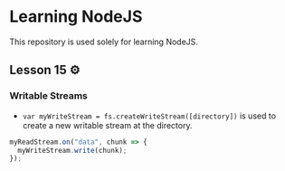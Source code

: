 # Learning NodeJS

This repository is used solely for learning NodeJS.

## Lesson 15 :gear:

### Writable Streams

- `var myWriteStream = fs.createWriteStream([directory])` is used to create a new writable stream at the directory.

```javascript
myReadStream.on("data", chunk => {
  myWriteStream.write(chunk);
});
```
